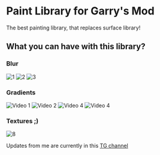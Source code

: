 # Paint Library for Garry's Mod
The best painting library, that replaces surface library!

## What you can have with this library?

### Blur
![1](https://media.discordapp.net/attachments/682720535234609160/1261103048718159943/147ab44163426bd0.png?ex=669265fc&is=6691147c&hm=ed03434684f530ff617ada6e45daa5d1cb2fbced975ea072def82beb80c567b6&=&format=webp&quality=lossless&width=630&height=444)
![2](https://media.discordapp.net/attachments/682720535234609160/1261103049070608434/3f5d0bb65e62a366.png?ex=669265fd&is=6691147d&hm=dff264e966f28cfe81f27be70103e29553e25c8703fb9ee69f82c02924237a5f&=&format=webp&quality=lossless&width=791&height=444)
![3](https://media.discordapp.net/attachments/682720535234609160/1261103049519136899/1f0d08c134c69142.png?ex=669265fd&is=6691147d&hm=344991f1c794614ea81843cdcfcf336b4937ed5474b43339e675206f971e1555&=&format=webp&quality=lossless&width=780&height=444)

### Gradients
![Video 1](https://github.com/user-attachments/assets/6d8730be-8c57-4c73-8123-06ecc50f9e84)
![Video 2](https://github.com/user-attachments/assets/ef57ba80-403b-451a-8ded-442b81a3a3bf)
![Video 4](https://github.com/user-attachments/assets/da65e394-2f1d-4d22-8efe-57c74757681e)
![Video 4](https://github.com/user-attachments/assets/b6f17992-ac35-46b4-a044-3c46ec13a79c)
### Textures ;)
![8](https://github.com/user-attachments/assets/adbb8ed7-10a3-40d6-bd4f-86cc717260b4)

Updates from me are currently in this [TG channel](https://t.me/+8WHlsebY9Q5lYzUy)
